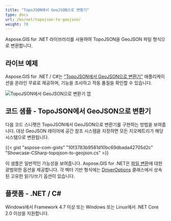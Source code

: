 ```yaml
---
title: "TopoJSON에서 GeoJSON으로 변환기"
type: docs
url: /ko/net/topojson-to-geojson/
weight: 70
---
```


Aspose.GIS for .NET 라이브러리를 사용하여 TopoJSON을 GeoJSON 파일 형식으로 변환합니다.

## **라이브 예제**

Aspose.GIS for .NET / C#는 ["TopoJSON에서 GeoJSON으로 변환기"](https://products.aspose.app/gis/conversion/topojson-to-geojson) 애플리케이션을 온라인 무료로 제공하며, 기능을 조사하고 작동 품질을 확인할 수 있습니다.

![TopoJSON에서 GeoJSON으로 변환기 앱](conversion.png)

## **코드 샘플 - TopoJSON에서 GeoJSON으로 변환기**

다음 코드 스니펫은 TopoJSON에서 GeoJSON으로 변환기를 구현하는 방법을 보여줍니다. 대상 GeoJSON 레이어에 공간 참조 시스템을 지정하면 모든 지오메트리가 해당 시스템으로 변환됩니다. 

{{< gist "aspose-com-gists" "10f3783b9581d10bc69dbada42705d2c" "Showcase-CSharp-topojson-to-geojson.cs" >}}

이 샘플은 일반적인 가능성을 보여줍니다. Aspose.GIS for .NET은 [파일 변환](https://docs.aspose.com/gis/net/vector-layers/)에 대한 광범위한 옵션을 제공합니다. 각 벡터 기반 형식에는 [DriverOptions](https://reference.aspose.com/gis/net/aspose.gis/driveroptions) 클래스에서 상속된 고유한 읽기/쓰기 옵션이 있습니다.

## **플랫폼 - .NET / C#**

Windows에서 Framework 4.7 이상 또는 Windows 또는 Linux에서 .NET Core 2.0 이상을 지원합니다.
